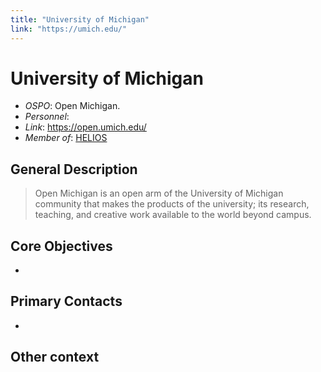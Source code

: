 ```yaml
---
title: "University of Michigan"
link: "https://umich.edu/"
--- 
```


# University of Michigan

- *OSPO*: Open Michigan.
- *Personnel*: 
- *Link*: https://open.umich.edu/
- *Member of*: [HELIOS](https://www.heliosopen.org/members)

## General Description

> Open Michigan is an open arm of the University of Michigan community that makes the products of the university; its research, teaching, and creative work available to the world beyond campus.

## Core Objectives

- 

## Primary Contacts

- 

## Other context